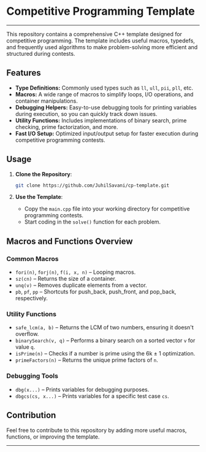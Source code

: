 # Competitive Programming Template

---

This repository contains a comprehensive C++ template designed for competitive programming. The template includes useful macros, typedefs, and frequently used algorithms to make problem-solving more efficient and structured during contests.

## Features

- **Type Definitions:** Commonly used types such as `ll`, `ull`, `pii`, `pll`, etc.
- **Macros:** A wide range of macros to simplify loops, I/O operations, and container manipulations.
- **Debugging Helpers:** Easy-to-use debugging tools for printing variables during execution, so you can quickly track down issues.
- **Utility Functions:** Includes implementations of binary search, prime checking, prime factorization, and more.
- **Fast I/O Setup:** Optimized input/output setup for faster execution during competitive programming contests.

## Usage

1. **Clone the Repository**:

   ```bash
   git clone https://github.com/JuhilSavani/cp-template.git
   ```

2. **Use the Template**:
   - Copy the `main.cpp` file into your working directory for competitive programming contests.
   - Start coding in the `solve()` function for each problem.

## Macros and Functions Overview

### Common Macros

- `fori(n)`, `forj(n)`, `f(i, x, n)` – Looping macros.
- `sz(cn)` – Returns the size of a container.
- `unq(v)` – Removes duplicate elements from a vector.
- `pb`, `pf`, `pp` – Shortcuts for push_back, push_front, and pop_back, respectively.

### Utility Functions

- `safe_lcm(a, b)` – Returns the LCM of two numbers, ensuring it doesn't overflow.
- `binarySearch(v, q)` – Performs a binary search on a sorted vector `v` for value `q`.
- `isPrime(n)` – Checks if a number is prime using the 6k ± 1 optimization.
- `primeFactors(n)` – Returns the unique prime factors of `n`.

### Debugging Tools

- `dbg(x...)` – Prints variables for debugging purposes.
- `dbgcs(cs, x...)` – Prints variables for a specific test case `cs`.

## Contribution

Feel free to contribute to this repository by adding more useful macros, functions, or improving the template.

---
